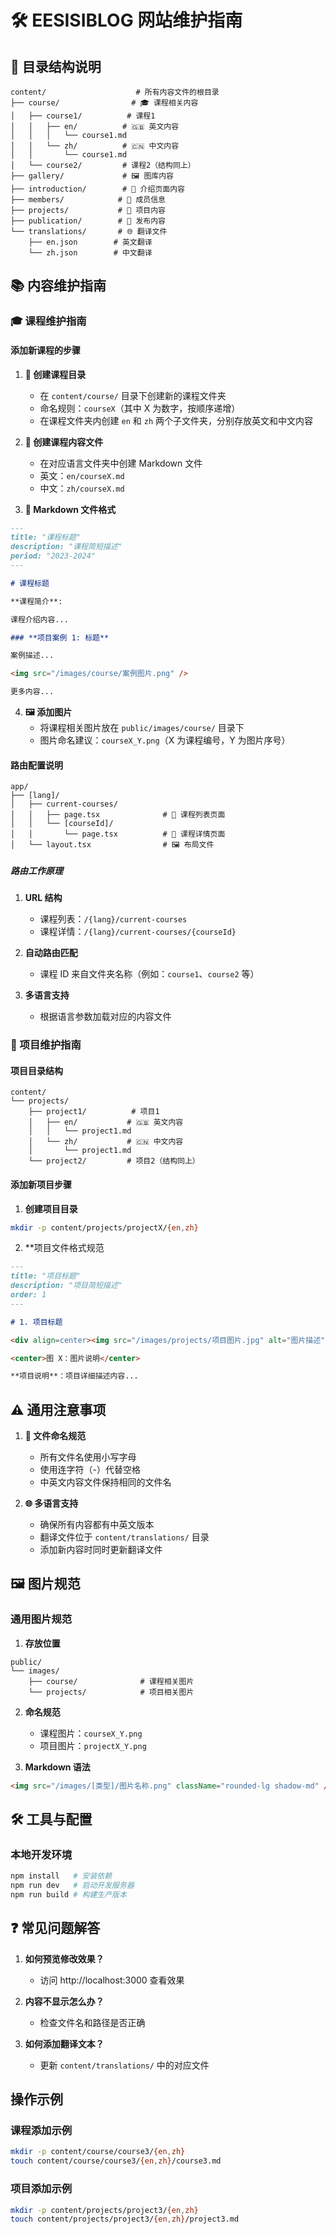 # 🛠️ EESISIBLOG 网站维护指南

## 📂 目录结构说明

```
content/                    # 所有内容文件的根目录
├── course/                # 🎓 课程相关内容
│   ├── course1/          # 课程1
│   │   ├── en/          # 🇬🇧 英文内容
│   │   │   └── course1.md
│   │   └── zh/          # 🇨🇳 中文内容
│   │       └── course1.md
│   └── course2/         # 课程2（结构同上）
├── gallery/             # 🖼️ 图库内容
├── introduction/        # 📖 介绍页面内容
├── members/            # 👥 成员信息
├── projects/           # 💼 项目内容
├── publication/        # 📢 发布内容
└── translations/       # 🌐 翻译文件
    ├── en.json        # 英文翻译
    └── zh.json        # 中文翻译
```

## 📚 内容维护指南

### 🎓 课程维护指南

#### 添加新课程的步骤
1. **📂 创建课程目录**
   - 在 `content/course/` 目录下创建新的课程文件夹
   - 命名规则：`courseX`（其中 X 为数字，按顺序递增）
   - 在课程文件夹内创建 `en` 和 `zh` 两个子文件夹，分别存放英文和中文内容

2. **📄 创建课程内容文件**
   - 在对应语言文件夹中创建 Markdown 文件
   - 英文：`en/courseX.md`
   - 中文：`zh/courseX.md`

3. **📝 Markdown 文件格式**
```markdown
---
title: "课程标题"
description: "课程简短描述"
period: "2023-2024"
---

# 课程标题

**课程简介**:

课程介绍内容...

### **项目案例 1: 标题**

案例描述...

<img src="/images/course/案例图片.png" />

更多内容...
```

4. **🖼️ 添加图片**
   - 将课程相关图片放在 `public/images/course/` 目录下
   - 图片命名建议：`courseX_Y.png`（X 为课程编号，Y 为图片序号）

#### 路由配置说明
```
app/
├── [lang]/
│   ├── current-courses/
│   │   ├── page.tsx              # 📃 课程列表页面
│   │   └── [courseId]/
│   │       └── page.tsx          # 📄 课程详情页面
│   └── layout.tsx                # 🖼️ 布局文件
```

##### 路由工作原理
1. **URL 结构**
   - 课程列表：`/{lang}/current-courses`
   - 课程详情：`/{lang}/current-courses/{courseId}`

2. **自动路由匹配**
   - 课程 ID 来自文件夹名称（例如：`course1`、`course2` 等）

3. **多语言支持**
   - 根据语言参数加载对应的内容文件

### 💼 项目维护指南

#### 项目目录结构
```
content/
└── projects/
    ├── project1/          # 项目1
    │   ├── en/           # 🇬🇧 英文内容
    │   │   └── project1.md
    │   └── zh/           # 🇨🇳 中文内容
    │       └── project1.md
    └── project2/         # 项目2（结构同上）
```

#### 添加新项目步骤
1. **创建项目目录**
```bash
mkdir -p content/projects/projectX/{en,zh}
```

2. **项目文件格式规范
```markdown
---
title: "项目标题"
description: "项目简短描述"
order: 1
---

# 1. 项目标题

<div align=center><img src="/images/projects/项目图片.jpg" alt="图片描述" border="0" /></div>

<center>图 X：图片说明</center>

**项目说明**：项目详细描述内容...
```

## ⚠️ 通用注意事项

1. **📝 文件命名规范**
   - 所有文件名使用小写字母
   - 使用连字符（-）代替空格
   - 中英文内容文件保持相同的文件名

2. **🌐 多语言支持**
   - 确保所有内容都有中英文版本
   - 翻译文件位于 `content/translations/` 目录
   - 添加新内容时同时更新翻译文件

## 🖼️ 图片规范

### 通用图片规范
1. **存放位置**
```
public/
└── images/
    ├── course/              # 课程相关图片
    └── projects/            # 项目相关图片
```

2. **命名规范**
   - 课程图片：`courseX_Y.png`
   - 项目图片：`projectX_Y.png`

3. **Markdown 语法**
```markdown
<img src="/images/[类型]/图片名称.png" className="rounded-lg shadow-md" />
```

## 🛠️ 工具与配置

### 本地开发环境
```bash
npm install   # 安装依赖
npm run dev   # 启动开发服务器
npm run build # 构建生产版本
```

## ❓ 常见问题解答
1. **如何预览修改效果？**
   - 访问 http://localhost:3000 查看效果

2. **内容不显示怎么办？**
   - 检查文件名和路径是否正确

3. **如何添加翻译文本？**
   - 更新 `content/translations/` 中的对应文件

## 操作示例

### 课程添加示例
```bash
mkdir -p content/course/course3/{en,zh}
touch content/course/course3/{en,zh}/course3.md
```

### 项目添加示例
```bash
mkdir -p content/projects/project3/{en,zh}
touch content/projects/project3/{en,zh}/project3.md
```
